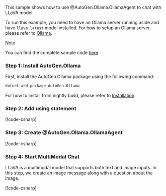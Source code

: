 This sample shows how to use @AutoGen.Ollama.OllamaAgent to chat with LLaVA model.

To run this example, you need to have an Ollama server running aside and have `llava:latest` model installed. For how to setup an Ollama server, please refer to [Ollama](https://ollama.com/).

> [!NOTE]
> You can find the complete sample code [here](https://github.com/microsoft/autogen/blob/main/dotnet/samples/AutoGen.Ollama.Sample/Chat_With_LLaVA.cs)

### Step 1: Install AutoGen.Ollama

First, install the AutoGen.Ollama package using the following command:

```bash
dotnet add package AutoGen.Ollama
```

For how to install from nightly build, please refer to [Installation](../Installation.md).

### Step 2: Add using statement

[!code-csharp[](../../../samples/AutoGen.Ollama.Sample/Chat_With_LLaVA.cs?name=Using)]

### Step 3: Create @AutoGen.Ollama.OllamaAgent

[!code-csharp[](../../../samples/AutoGen.Ollama.Sample/Chat_With_LLaVA.cs?name=Create_Ollama_Agent)]

### Step 4: Start MultiModal Chat

LLaVA is a multimodal model that supports both text and image inputs. In this step, we create an image message along with a question about the image.

[!code-csharp[](../../../samples/AutoGen.Ollama.Sample/Chat_With_LLaVA.cs?name=Send_Message)]
